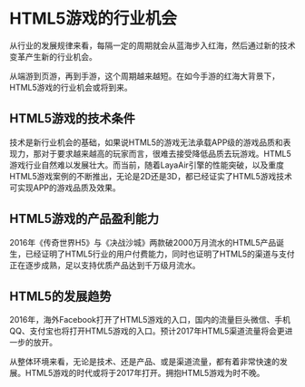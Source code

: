 # HTML5游戏的行业机会



​        从行业的发展规律来看，每隔一定的周期就会从蓝海步入红海，然后通过新的技术变革产生新的行业机会。



​        从端游到页游，再到手游，这个周期越来越短。在如今手游的红海大背景下，HTML5游戏的行业机会或将到来。



## HTML5游戏的技术条件

​        技术是新行业机会的基础，如果说HTML5的游戏无法承载APP级的游戏品质和表现力，那对于要求越来越高的玩家而言，很难去接受降低品质去玩游戏。HTML5游戏行业自然难以发展壮大。而当前，随着LayaAir引擎的性能突破，以及重度HTML5游戏案例的不断推出，无论是2D还是3D，都已经证实了HTML5游戏技术可实现APP的游戏品质及效果。





## HTML5游戏的产品盈利能力

​        2016年《传奇世界H5》与《决战沙城》两款破2000万月流水的HTML5产品诞生，已经证明了HTML5行业的用户付费能力，同时也证明了HTML5的渠道与支付正在逐步成熟，足以支持优质产品达到千万级月流水。





## HTML5的发展趋势

​        2016年，海外Facebook打开了HTML5游戏的入口，国内的流量巨头微信、手机QQ、支付宝也将打开HTML5游戏的入口。预计2017年HTML5渠道流量将会更进一步的放开。

​        从整体环境来看，无论是技术、还是产品、或是渠道流量，都有着非常快速的发展。HTML5游戏的时代或将于2017年打开。拥抱HTML5游戏为时不晚。